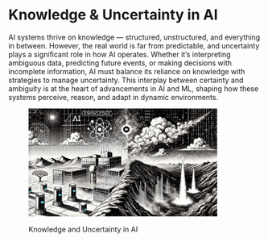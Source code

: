 # Knowledge & Uncertainty in AI

AI systems thrive on knowledge — structured, unstructured, and everything in between. However, the real world is far from predictable, and uncertainty plays a significant role in how AI operates. Whether it’s interpreting ambiguous data, predicting future events, or making decisions with incomplete information, AI must balance its reliance on knowledge with strategies to manage uncertainty. This interplay between certainty and ambiguity is at the heart of advancements in AI and ML, shaping how these systems perceive, reason, and adapt in dynamic environments.

<div align="left"><figure><img src="../../../../.gitbook/assets/ai-knowledge-and-uncertainty-min.png" alt="" width="375"><figcaption><p>Knowledge and Uncertainty in AI</p></figcaption></figure></div>
